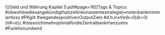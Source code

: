 
![[Geld und Währung Kapitel 5.pdf#page=16]]Tags & Topics:
   #obwohlsiediesangekündigthat(zeitinkonsistentestrategie)•notenbankminimiertloss
   #PKgilt
   #wegendespositivenOutputZiels
   #d.h.𝜋≠𝜋!𝑒(k=0)(k>0)(𝜋#=𝜋$)𝐿%(𝜋#=𝜋$
   #istesnichtmehroptimalfürdieZentralbank𝜋!anzustre
   #Funktionundwird